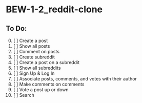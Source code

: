 # BEW-1-2_reddit-clone
## To Do:
0. [ ] Create a post
0. [ ] Show all posts
0. [ ] Comment on posts
0. [ ] Create subreddit
0. [ ] Create a post on a subreddit
0. [ ] Show all subreddits
0. [ ] Sign Up & Log In
0. [ ] Associate posts, comments, and votes with their author
0. [ ] Make comments on comments
0. [ ] Vote a post up or down
0. [ ] Search

